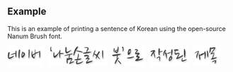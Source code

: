 Example
-------

This is an example of printing a sentence of Korean using the open-source Nanum Brush font.

<img class="imgtext" src="./imgtext.4b470a0626e7ca.word-001.png" alt="네이버" title="" /> &nbsp;
<img class="imgtext" src="./imgtext.4b470a0626e7ca.word-002.png" alt="‘나눔손글씨" title="" /> &nbsp;
<img class="imgtext" src="./imgtext.4b470a0626e7ca.word-003.png" alt="붓’으로" title="" /> &nbsp;
<img class="imgtext" src="./imgtext.4b470a0626e7ca.word-004.png" alt="작성된" title="" /> &nbsp;
<img class="imgtext" src="./imgtext.4b470a0626e7ca.word-005.png" alt="제목" title="" /> &nbsp;

